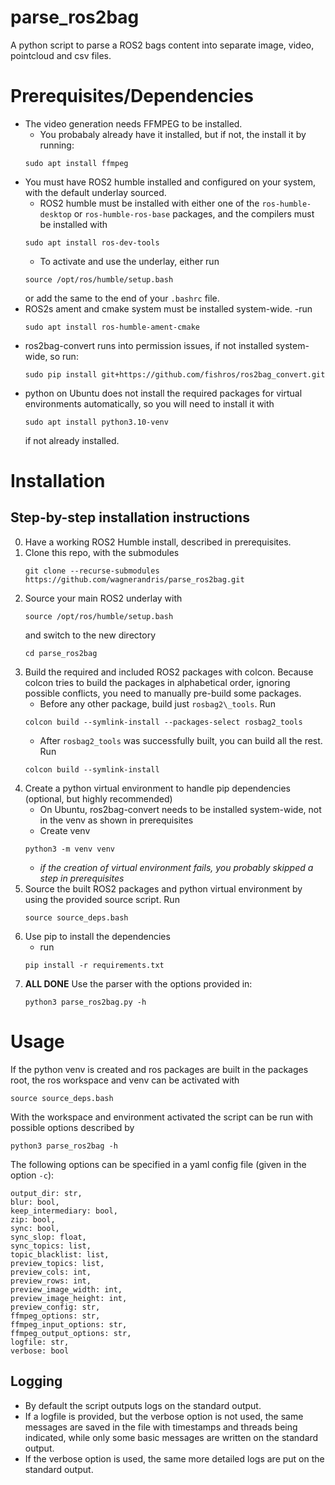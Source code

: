 # parse_ros2bag
A python script to parse a ROS2 bags content into separate image, video, pointcloud and csv files.

# Prerequisites/Dependencies
- The video generation needs FFMPEG to be installed.
	- You probabaly already have it installed, but if not, the install it by running:
   ```
   sudo apt install ffmpeg
   ```
- You must have ROS2 humble installed and configured on your system, with the default underlay sourced.
	- ROS2 humble must be installed with either one of the `ros-humble-desktop` or `ros-humble-ros-base` packages, and the compilers must be installed with
   ```
   sudo apt install ros-dev-tools
   ```
	- To activate and use the underlay, either run
   ```
   source /opt/ros/humble/setup.bash
   ```
   or add the same to the end of your `.bashrc` file.
- ROS2s ament and cmake system must be installed system-wide.
	-run
  	```
  	sudo apt install ros-humble-ament-cmake
   	```
- ros2bag-convert runs into permission issues, if not installed system-wide, so run:
  ```
  sudo pip install git+https://github.com/fishros/ros2bag_convert.git
  ```
- python on Ubuntu does not install the required packages for virtual environments automatically, so you will need to install it with
  ```
  sudo apt install python3.10-venv
  ```
  if not already installed.

# Installation

## Step-by-step installation instructions
0. Have a working ROS2 Humble install, described in prerequisites.
1. Clone this repo, with the submodules
   ```
   git clone --recurse-submodules https://github.com/wagnerandris/parse_ros2bag.git
   ```
5. Source your main ROS2 underlay with
   ```
   source /opt/ros/humble/setup.bash
   ```
   and switch to the new directory  
   ```
   cd parse_ros2bag
   ```
7. Build the required and included ROS2 packages with colcon. Because colcon tries to build the packages in alphabetical order, ignoring possible conflicts, you need to manually pre-build some packages.
	- Before any other package, build just `rosbag2\_tools`. Run
	```
	colcon build --symlink-install --packages-select rosbag2_tools
 	```
	- After `rosbag2_tools` was successfully built, you can build all the rest. Run
	```
	colcon build --symlink-install
 	```
8. Create a python virtual environment to handle pip dependencies (optional, but highly recommended)
   	- On Ubuntu, ros2bag-convert needs to be installed system-wide, not in the venv as shown in prerequisites
   	- Create venv
    ```
   	python3 -m venv venv
    ```
	- _if the creation of virtual environment fails, you probably skipped a step in prerequisites_
10. Source the built ROS2 packages and python virtual environment by using the provided source script. Run
    ```
    source source_deps.bash
    ```
12. Use pip to install the dependencies
	- run
	```
	pip install -r requirements.txt
 	```
13. **ALL DONE** Use the parser with the options provided in:
    ```
    python3 parse_ros2bag.py -h
    ```

# Usage
If the python venv is created and ros packages are built in the packages root, the ros workspace and venv can be activated with
```
source source_deps.bash
```

With the workspace and environment activated the script can be run with possible options described by
```
python3 parse_ros2bag -h
```

The following options can be specified in a yaml config file (given in the option `-c`):
```
output_dir: str,
blur: bool,
keep_intermediary: bool,
zip: bool,
sync: bool,
sync_slop: float,
sync_topics: list,
topic_blacklist: list,
preview_topics: list,
preview_cols: int,
preview_rows: int,
preview_image_width: int,
preview_image_height: int,
preview_config: str,
ffmpeg_options: str,
ffmpeg_input_options: str,
ffmpeg_output_options: str,
logfile: str,
verbose: bool
```

## Logging
 - By default the script outputs logs on the standard output.
 - If a logfile is provided, but the verbose option is not used, the same messages are saved in the file with timestamps and threads being indicated, while only some basic messages are written on the standard output.
 - If the verbose option is used, the same more detailed logs are put on the standard output.
